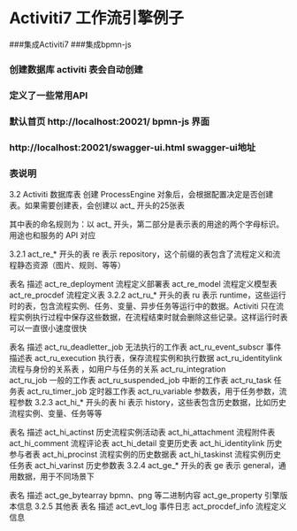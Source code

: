 # Activiti7 工作流引擎例子


###集成Activiti7
###集成bpmn-js 
### 创建数据库  activiti 表会自动创建
### 定义了一些常用API 
### 默认首页 http://localhost:20021/ bpmn-js 界面
### http://localhost:20021/swagger-ui.html swagger-ui地址







### 表说明 

3.2 Activiti 数据库表
创建 ProcessEngine 对象后，会根据配置决定是否创建表。如果需要创建表，会创建以 act_ 开头的25张表

其中表的命名规则为：以 act_ 开头，第二部分是表示表的用途的两个字母标识。用途也和服务的 API 对应

3.2.1 act_re_* 开头的表
re 表示 repository，这个前缀的表包含了流程定义和流程静态资源（图片、规则、等等）

表名	描述
act_re_deployment	流程定义部署表
act_re_model	流程定义模型表
act_re_procdef	流程定义表
3.2.2 act_ru_* 开头的表
ru 表示 runtime，这些运行时的表，包含流程实例、任务、变量、异步任务等运行中的数据。Activiti 只在流程实例执行过程中保存这些数据，在流程结束时就会删除这些记录。这样运行时表可以一直很小速度很快

表名	描述
act_ru_deadletter_job	无法执行的工作表
act_ru_event_subscr	事件描述表
act_ru_execution	执行表，保存流程实例和执行数据
act_ru_identitylink	流程与身份的关系表 ，如用户与任务的关系
act_ru_integration	
act_ru_job	一般的工作表
act_ru_suspended_job	中断的工作表
act_ru_task	任务表
act_ru_timer_job	定时器工作表
act_ru_variable	参数表，用于任务参数，流程参数
3.2.3 act_hi_* 开头的表
hi 表示 history，这些表包含历史数据，比如历史流程实例、变量、任务等等

表名	描述
act_hi_actinst	历史流程实例活动表
act_hi_attachment	流程附件表
act_hi_comment	流程评论表
act_hi_detail	变更历史表
act_hi_identitylink	历史参与者表
act_hi_procinst	流程实例的历史数据表
act_hi_taskinst	流程实例历史任务表
act_hi_varinst	历史参数表
3.2.4 act_ge_* 开头的表
ge 表示 general，通用数据，用于不同场景下

表名	描述
act_ge_bytearray	bpmn、png 等二进制内容
act_ge_property	引擎版本信息
3.2.5 其他表
表名	描述
act_evt_log	事件日志
act_procdef_info	流程定义信息
